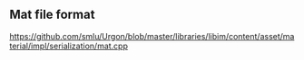## Mat file format
https://github.com/smlu/Urgon/blob/master/libraries/libim/content/asset/material/impl/serialization/mat.cpp
